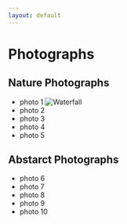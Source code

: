 ```yaml
---
layout: default
---
```

 
# Photographs

## Nature Photographs

- photo 1 ![Waterfall](http://upload.wikimedia.org/wikipedia/commons/thumb/3/36/Hopetoun_falls.jpg/600px-Hopetoun_falls.jpg)
- photo 2
- photo 3
- photo 4
- photo 5

## Abstarct Photographs

- photo 6
- photo 7
- photo 8
- photo 9
- photo 10